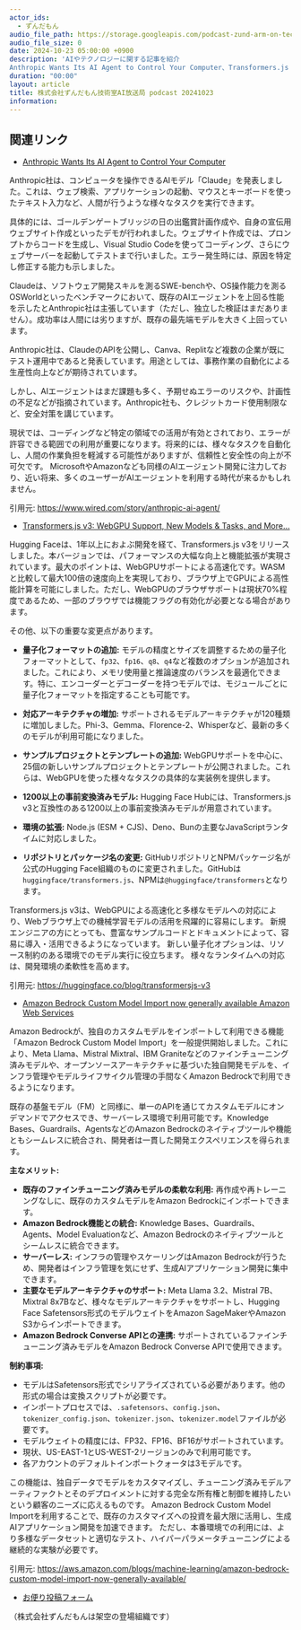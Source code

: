 ```yaml
---
actor_ids:
  - ずんだもん
audio_file_path: https://storage.googleapis.com/podcast-zund-arm-on-tech/audio/株式会社ずんだもん技術室AI放送局_podcast_20241023.mp3
audio_file_size: 0
date: 2024-10-23 05:00:00 +0900
description: 'AIやテクノロジーに関する記事を紹介  
Anthropic Wants Its AI Agent to Control Your Computer、Transformers.js v3: WebGPU Support, New Models &amp; Tasks, and More…、Amazon Bedrock Custom Model Import now generally available  Amazon Web Services'
duration: "00:00"
layout: article
title: 株式会社ずんだもん技術室AI放送局 podcast 20241023
information: 
---
```


## 関連リンク


- [Anthropic Wants Its AI Agent to Control Your Computer](https://www.wired.com/story/anthropic-ai-agent/)  



Anthropic社は、コンピュータを操作できるAIモデル「Claude」を発表しました。これは、ウェブ検索、アプリケーションの起動、マウスとキーボードを使ったテキスト入力など、人間が行うような様々なタスクを実行できます。

具体的には、ゴールデンゲートブリッジの日の出鑑賞計画作成や、自身の宣伝用ウェブサイト作成といったデモが行われました。ウェブサイト作成では、プロンプトからコードを生成し、Visual Studio Codeを使ってコーディング、さらにウェブサーバーを起動してテストまで行いました。エラー発生時には、原因を特定し修正する能力も示しました。

Claudeは、ソフトウェア開発スキルを測るSWE-benchや、OS操作能力を測るOSWorldといったベンチマークにおいて、既存のAIエージェントを上回る性能を示したとAnthropic社は主張しています（ただし、独立した検証はまだありません）。成功率は人間には劣りますが、既存の最先端モデルを大きく上回っています。

Anthropic社は、ClaudeのAPIを公開し、Canva、Replitなど複数の企業が既にテスト運用中であると発表しています。用途としては、事務作業の自動化による生産性向上などが期待されています。

しかし、AIエージェントはまだ課題も多く、予期せぬエラーのリスクや、計画性の不足などが指摘されています。Anthropic社も、クレジットカード使用制限など、安全対策を講じています。

現状では、コーディングなど特定の領域での活用が有効とされており、エラーが許容できる範囲での利用が重要になります。将来的には、様々なタスクを自動化し、人間の作業負担を軽減する可能性がありますが、信頼性と安全性の向上が不可欠です。  MicrosoftやAmazonなども同様のAIエージェント開発に注力しており、近い将来、多くのユーザーがAIエージェントを利用する時代が来るかもしれません。


引用元: https://www.wired.com/story/anthropic-ai-agent/


- [Transformers.js v3: WebGPU Support, New Models & Tasks, and More…](https://huggingface.co/blog/transformersjs-v3)  



Hugging Faceは、1年以上におよぶ開発を経て、Transformers.js v3をリリースしました。本バージョンでは、パフォーマンスの大幅な向上と機能拡張が実現されています。最大のポイントは、WebGPUサポートによる高速化です。WASMと比較して最大100倍の速度向上を実現しており、ブラウザ上でGPUによる高性能計算を可能にしました。ただし、WebGPUのブラウザサポートは現状70%程度であるため、一部のブラウザでは機能フラグの有効化が必要となる場合があります。

その他、以下の重要な変更点があります。

* **量子化フォーマットの追加:** モデルの精度とサイズを調整するための量子化フォーマットとして、`fp32`、`fp16`、`q8`、`q4`など複数のオプションが追加されました。これにより、メモリ使用量と推論速度のバランスを最適化できます。特に、エンコーダーとデコーダーを持つモデルでは、モジュールごとに量子化フォーマットを指定することも可能です。

* **対応アーキテクチャの増加:**  サポートされるモデルアーキテクチャが120種類に増加しました。Phi-3、Gemma、Florence-2、Whisperなど、最新の多くのモデルが利用可能になりました。

* **サンプルプロジェクトとテンプレートの追加:** WebGPUサポートを中心に、25個の新しいサンプルプロジェクトとテンプレートが公開されました。これらは、WebGPUを使った様々なタスクの具体的な実装例を提供します。

* **1200以上の事前変換済みモデル:**  Hugging Face Hubには、Transformers.js v3と互換性のある1200以上の事前変換済みモデルが用意されています。

* **環境の拡張:** Node.js (ESM + CJS)、Deno、Bunの主要なJavaScriptランタイムに対応しました。

* **リポジトリとパッケージ名の変更:**  GitHubリポジトリとNPMパッケージ名が公式のHugging Face組織のものに変更されました。GitHubは`huggingface/transformers.js`、NPMは`@huggingface/transformers`となります。


Transformers.js v3は、WebGPUによる高速化と多様なモデルへの対応により、Webブラウザ上での機械学習モデルの活用を飛躍的に容易にします。  新規エンジニアの方にとっても、豊富なサンプルコードとドキュメントによって、容易に導入・活用できるようになっています。  新しい量子化オプションは、リソース制約のある環境でのモデル実行に役立ちます。  様々なランタイムへの対応は、開発環境の柔軟性を高めます。


引用元: https://huggingface.co/blog/transformersjs-v3


- [Amazon Bedrock Custom Model Import now generally available  Amazon Web Services](https://aws.amazon.com/blogs/machine-learning/amazon-bedrock-custom-model-import-now-generally-available/)  



Amazon Bedrockが、独自のカスタムモデルをインポートして利用できる機能「Amazon Bedrock Custom Model Import」を一般提供開始しました。これにより、Meta Llama、Mistral Mixtral、IBM Graniteなどのファインチューニング済みモデルや、オープンソースアーキテクチャに基づいた独自開発モデルを、インフラ管理やモデルライフサイクル管理の手間なくAmazon Bedrockで利用できるようになります。

既存の基盤モデル（FM）と同様に、単一のAPIを通じてカスタムモデルにオンデマンドでアクセスでき、サーバーレス環境で利用可能です。Knowledge Bases、Guardrails、AgentsなどのAmazon Bedrockのネイティブツールや機能ともシームレスに統合され、開発者は一貫した開発エクスペリエンスを得られます。

**主なメリット:**

* **既存のファインチューニング済みモデルの柔軟な利用:** 再作成や再トレーニングなしに、既存のカスタムモデルをAmazon Bedrockにインポートできます。
* **Amazon Bedrock機能との統合:** Knowledge Bases、Guardrails、Agents、Model Evaluationなど、Amazon Bedrockのネイティブツールとシームレスに統合できます。
* **サーバーレス:** インフラの管理やスケーリングはAmazon Bedrockが行うため、開発者はインフラ管理を気にせず、生成AIアプリケーション開発に集中できます。
* **主要なモデルアーキテクチャのサポート:** Meta Llama 3.2、Mistral 7B、Mixtral 8x7Bなど、様々なモデルアーキテクチャをサポートし、Hugging Face Safetensors形式のモデルウェイトをAmazon SageMakerやAmazon S3からインポートできます。
* **Amazon Bedrock Converse APIとの連携:** サポートされているファインチューニング済みモデルをAmazon Bedrock Converse APIで使用できます。


**制約事項:**

* モデルはSafetensors形式でシリアライズされている必要があります。他の形式の場合は変換スクリプトが必要です。
* インポートプロセスでは、`.safetensors`、`config.json`、`tokenizer_config.json`、`tokenizer.json`、`tokenizer.model`ファイルが必要です。
* モデルウェイトの精度には、FP32、FP16、BF16がサポートされています。
* 現状、US-EAST-1とUS-WEST-2リージョンのみで利用可能です。
* 各アカウントのデフォルトインポートクォータは3モデルです。


この機能は、独自データでモデルをカスタマイズし、チューニング済みモデルアーティファクトとそのデプロイメントに対する完全な所有権と制御を維持したいという顧客のニーズに応えるものです。  Amazon Bedrock Custom Model Importを利用することで、既存のカスタマイズへの投資を最大限に活用し、生成AIアプリケーション開発を加速できます。  ただし、本番環境での利用には、より多様なデータセットと適切なテスト、ハイパーパラメータチューニングによる継続的な実験が必要です。


引用元: https://aws.amazon.com/blogs/machine-learning/amazon-bedrock-custom-model-import-now-generally-available/



- [お便り投稿フォーム](https://forms.gle/ffg4JTfqdiqK62qf9)

（株式会社ずんだもんは架空の登場組織です）
